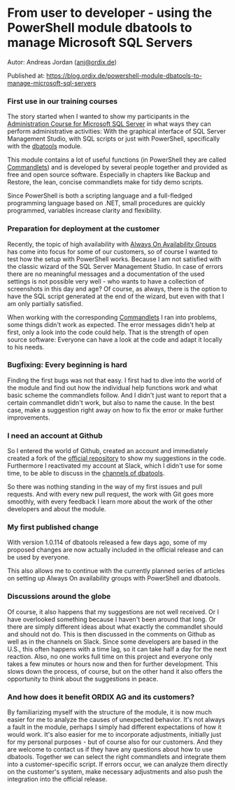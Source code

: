 # From user to developer - using the PowerShell module dbatools to manage Microsoft SQL Servers

Autor: Andreas Jordan (anj@ordix.de)

Published at: https://blog.ordix.de/powershell-module-dbatools-to-manage-microsoft-sql-servers


### First use in our training courses

The story started when I wanted to show my participants in the [Administration Course for Microsoft SQL Server](https://seminare.ordix.de/seminare/microsoft-sql-server/verwalten-einer-sql-datenbankinfrastruktur-moc-21764.html) in what ways they can perform administrative activities: With the graphical interface of SQL Server Management Studio, with SQL scripts or just with PowerShell, specifically with the [dbatools](https://dbatools.io/) module.

This module contains a lot of useful functions (in PowerShell they are called [Commandlets](https://docs.microsoft.com/en-us/powershell/scripting/developer/cmdlet/cmdlet-overview)) and is developed by several people together and provided as free and open source software. Especially in chapters like Backup and Restore, the lean, concise commandlets make for tidy demo scripts.

Since PowerShell is both a scripting language and a full-fledged programming language based on .NET, small procedures are quickly programmed, variables increase clarity and flexibility.


### Preparation for deployment at the customer

Recently, the topic of high availability with [Always On Availability Groups](https://docs.microsoft.com/en-us/sql/database-engine/availability-groups/windows/overview-of-always-on-availability-groups-sql-server) has come into focus for some of our customers, so of course I wanted to test how the setup with PowerShell works. Because I am not satisfied with the classic wizard of the SQL Server Management Studio. In case of errors there are no meaningful messages and a documentation of the used settings is not possible very well - who wants to have a collection of screenshots in this day and age? Of course, as always, there is the option to have the SQL script generated at the end of the wizard, but even with that I am only partially satisfied.

When working with the corresponding [Commandlets](https://dbatools.io/commands/#AGs) I ran into problems, some things didn't work as expected. The error messages didn't help at first, only a look into the code could help. That is the strength of open source software: Everyone can have a look at the code and adapt it locally to his needs.


### Bugfixing: Every beginning is hard

Finding the first bugs was not that easy. I first had to dive into the world of the module and find out how the individual help functions work and what basic scheme the commandlets follow. And I didn't just want to report that a certain commandlet didn't work, but also to name the cause. In the best case, make a suggestion right away on how to fix the error or make further improvements.


### I need an account at Github

So I entered the world of Github, created an account and immediately created a fork of the [official repository](https://github.com/sqlcollaborative/dbatools) to show my suggestions in the code. Furthermore I reactivated my account at Slack, which I didn't use for some time, to be able to discuss in the [channels of dbatools](https://dbatools.io/slack).

So there was nothing standing in the way of my first issues and pull requests. And with every new pull request, the work with Git goes more smoothly, with every feedback I learn more about the work of the other developers and about the module.


### My first published change

With version 1.0.114 of dbatools released a few days ago, some of my proposed changes are now actually included in the official release and can be used by everyone.

This also allows me to continue with the currently planned series of articles on setting up Always On availability groups with PowerShell and dbatools.


### Discussions around the globe

Of course, it also happens that my suggestions are not well received. Or I have overlooked something because I haven't been around that long. Or there are simply different ideas about what exactly the commandlet should and should not do. This is then discussed in the comments on Github as well as in the channels on Slack. Since some developers are based in the U.S., this often happens with a time lag, so it can take half a day for the next reaction. Also, no one works full time on this project and everyone only takes a few minutes or hours now and then for further development. This slows down the process, of course, but on the other hand it also offers the opportunity to think about the suggestions in peace.


### And how does it benefit ORDIX AG and its customers?

By familiarizing myself with the structure of the module, it is now much easier for me to analyze the causes of unexpected behavior. It's not always a fault in the module, perhaps I simply had different expectations of how it would work. It's also easier for me to incorporate adjustments, initially just for my personal purposes - but of course also for our customers. And they are welcome to contact us if they have any questions about how to use dbatools. Together we can select the right commandlets and integrate them into a customer-specific script. If errors occur, we can analyze them directly on the customer's system, make necessary adjustments and also push the integration into the official release.
